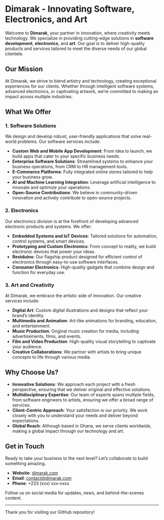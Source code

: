# Dimarak - Innovating Software, Electronics, and Art

Welcome to **Dimarak**, your partner in innovation, where creativity meets technology. We specialize in providing cutting-edge solutions in **software development**, **electronics**, and **art**. Our goal is to deliver high-quality products and services tailored to meet the diverse needs of our global clientele.

## Our Mission
At Dimarak, we strive to blend artistry and technology, creating exceptional experiences for our clients. Whether through intelligent software systems, advanced electronics, or captivating artwork, we’re committed to making an impact across multiple industries.

## What We Offer


### 1. Software Solutions
We design and develop robust, user-friendly applications that solve real-world problems. Our software services include:

- **Custom Web and Mobile App Development**: From idea to launch, we build apps that cater to your specific business needs.
- **Enterprise Software Solutions**: Streamlined systems to enhance your business operations, from CRM to HR management tools.
- **E-Commerce Platforms**: Fully integrated online stores tailored to help your business grow.
- **AI and Machine Learning Integration**: Leverage artificial intelligence to innovate and optimize your operations.
- **Open-Source Contributions**: We believe in community-driven innovation and actively contribute to open-source projects.

### 2. Electronics
Our electronics division is at the forefront of developing advanced electronic products and systems. We offer:

- **Embedded Systems and IoT Devices**: Tailored solutions for automation, control systems, and smart devices.
- **Prototyping and Custom Electronics**: From concept to reality, we build electronic devices that power your ideas.
- **Restduino**: Our flagship product designed for efficient control of electronics through easy-to-use software interfaces.
- **Consumer Electronics**: High-quality gadgets that combine design and function for everyday use.

### 3. Art and Creativity
At Dimarak, we embrace the artistic side of innovation. Our creative services include:

- **Digital Art**: Custom digital illustrations and designs that reflect your brand’s identity.
- **Multimedia and Animation**: Art-like animations for branding, education, and entertainment.
- **Music Production**: Original music creation for media, including advertisements, films, and events.
- **Film and Video Production**: High-quality visual storytelling to captivate your audience.
- **Creative Collaborations**: We partner with artists to bring unique concepts to life through various media.

## Why Choose Us?
- **Innovative Solutions**: We approach each project with a fresh perspective, ensuring that we deliver original and effective solutions.
- **Multidisciplinary Expertise**: Our team of experts spans multiple fields, from software engineers to artists, ensuring we offer a broad range of services.
- **Client-Centric Approach**: Your satisfaction is our priority. We work closely with you to understand your needs and deliver beyond expectations.
- **Global Reach**: Although based in Ghana, we serve clients worldwide, making a global impact through our technology and art.

## Get in Touch
Ready to take your business to the next level? Let’s collaborate to build something amazing.

- **Website**: [dimarak.com](https://dimarak.com)
- **Email**: contact@dimarak.com
- **Phone**: +233 (xxx) xxx-xxxx

Follow us on social media for updates, news, and behind-the-scenes content.

---

Thank you for visiting our GitHub repository!
